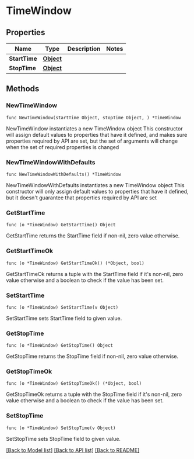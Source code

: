 # TimeWindow

## Properties

Name | Type | Description | Notes
------------ | ------------- | ------------- | -------------
**StartTime** | [**Object**](Object.md) |  | 
**StopTime** | [**Object**](Object.md) |  | 

## Methods

### NewTimeWindow

`func NewTimeWindow(startTime Object, stopTime Object, ) *TimeWindow`

NewTimeWindow instantiates a new TimeWindow object
This constructor will assign default values to properties that have it defined,
and makes sure properties required by API are set, but the set of arguments
will change when the set of required properties is changed

### NewTimeWindowWithDefaults

`func NewTimeWindowWithDefaults() *TimeWindow`

NewTimeWindowWithDefaults instantiates a new TimeWindow object
This constructor will only assign default values to properties that have it defined,
but it doesn't guarantee that properties required by API are set

### GetStartTime

`func (o *TimeWindow) GetStartTime() Object`

GetStartTime returns the StartTime field if non-nil, zero value otherwise.

### GetStartTimeOk

`func (o *TimeWindow) GetStartTimeOk() (*Object, bool)`

GetStartTimeOk returns a tuple with the StartTime field if it's non-nil, zero value otherwise
and a boolean to check if the value has been set.

### SetStartTime

`func (o *TimeWindow) SetStartTime(v Object)`

SetStartTime sets StartTime field to given value.


### GetStopTime

`func (o *TimeWindow) GetStopTime() Object`

GetStopTime returns the StopTime field if non-nil, zero value otherwise.

### GetStopTimeOk

`func (o *TimeWindow) GetStopTimeOk() (*Object, bool)`

GetStopTimeOk returns a tuple with the StopTime field if it's non-nil, zero value otherwise
and a boolean to check if the value has been set.

### SetStopTime

`func (o *TimeWindow) SetStopTime(v Object)`

SetStopTime sets StopTime field to given value.



[[Back to Model list]](../README.md#documentation-for-models) [[Back to API list]](../README.md#documentation-for-api-endpoints) [[Back to README]](../README.md)



